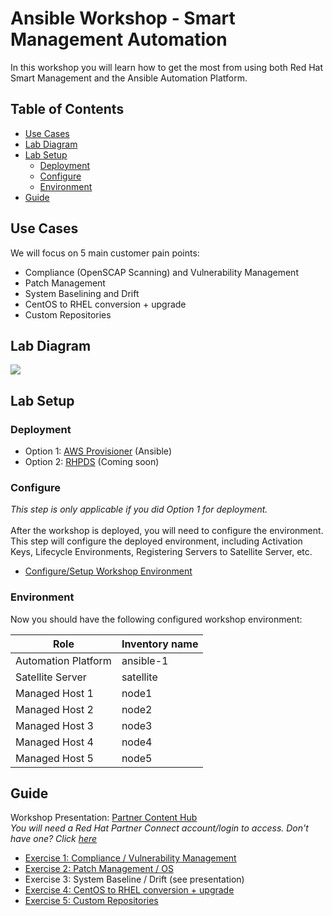 # Ansible Workshop - Smart Management Automation

In this workshop you will learn how to get the most from using both Red Hat Smart Management and the Ansible Automation Platform.

## Table of Contents
- [Use Cases](#use-cases)
- [Lab Diagram](#lab-diagram)
- [Lab Setup](#lab-setup)
    - [Deployment](#deployment)
    - [Configure](#configure)
    - [Environment](#environment)
- [Guide](#guide)

## Use Cases
We will focus on 5 main customer pain points:
- Compliance (OpenSCAP Scanning) and Vulnerability Management
- Patch Management
- System Baselining and Drift
- CentOS to RHEL conversion + upgrade
- Custom Repositories

## Lab Diagram
![](https://lh3.googleusercontent.com/TFkdkKSfTtqbwE4i0ZDTyzvKCojXgeYuIrxIq4kgK6RqiiVU54msgOjGObQEqskvi6BUilA8YoRJg5rdSq-NFC47L6GC3PFhaTmBc9fKBaUX1Axcm_u0UiuRDNJxDrTjsTfUqUpi)

## Lab Setup

### Deployment
- Option 1: [AWS Provisioner](https://github.com/redhat-partner-tech/partner-tech-days-march2021/blob/main/integrated-mgmt-workshop/provision-aws.md) (Ansible)  
- Option 2: [RHPDS](https://github.com/redhat-partner-tech/partner-tech-days-march2021/blob/main/integrated-mgmt-workshop/provision-rhpds.md) (Coming soon)

### Configure
*This step is only applicable if you did Option 1 for deployment.*<br><br>
After the workshop is deployed, you will need to configure the environment. This step will configure the deployed environment, including Activation Keys, Lifecycle Environments, Registering Servers to Satellite Server, etc.
- [Configure/Setup Workshop Environment](https://github.com/redhat-partner-tech/partner-tech-days-march2021/tree/main/integrated-mgmt-workshop/exercises/0-setup)<br>



### Environment

Now you should have the following configured workshop environment:

| Role                 | Inventory name |
| ---------------------| ---------------|
| Automation Platform  | ansible-1      |
| Satellite Server     | satellite      |
| Managed Host 1       | node1          |
| Managed Host 2       | node2          |
| Managed Host 3       | node3          |
| Managed Host 4       | node4          |
| Managed Host 5       | node5          |




## Guide
Workshop Presentation: [Partner Content Hub](http://redhat-partner.highspot.com)<br>
*You will need a Red Hat Partner Connect account/login to access. Don't have one? Click [here](https://connect.redhat.com/en/support)*
* [Exercise 1: Compliance / Vulnerability Management](https://github.com/redhat-partner-tech/partner-tech-days-march2021/blob/main/integrated-mgmt-workshop/exercises/2-compliance/openscap-exercise.md)
* [Exercise 2: Patch Management / OS](https://github.com/redhat-partner-tech/partner-tech-days-march2021/blob/main/integrated-mgmt-workshop/exercises/3-patching/automated-patch-management.md)
* Exercise 3: System Baseline / Drift (see presentation)
* [Exercise 4: CentOS to RHEL conversion + upgrade](https://github.com/redhat-partner-tech/partner-tech-days-march2021/blob/main/integrated-mgmt-workshop/exercises/4-convert2rhel/upgrade-exercise.md)
* [Exercise 5: Custom Repositories](https://github.com/redhat-partner-tech/partner-tech-days-march2021/blob/main/integrated-mgmt-workshop/exercises/5-customerepo/custom-repo-exercise.md)
